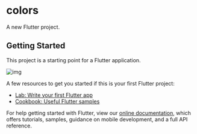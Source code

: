 # colors

A new Flutter project.

## Getting Started

This project is a starting point for a Flutter application.

![img](https://user-images.githubusercontent.com/60483893/148998426-ba082c1b-b904-413f-bd9d-61beea7c110e.gif)

A few resources to get you started if this is your first Flutter project:

- [Lab: Write your first Flutter app](https://flutter.dev/docs/get-started/codelab)
- [Cookbook: Useful Flutter samples](https://flutter.dev/docs/cookbook)

For help getting started with Flutter, view our
[online documentation](https://flutter.dev/docs), which offers tutorials,
samples, guidance on mobile development, and a full API reference.

